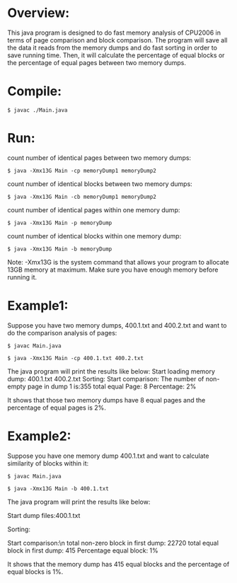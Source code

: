 
# Overview:
This java program is designed to do fast memory analysis of CPU2006 in terms of page comparison and block comparison. The program will save all the data it reads from the memory dumps and do fast sorting in order to save running time. Then, it will calculate the percentage of equal blocks or the percentage of equal pages between two memory dumps.

# Compile:
	$ javac ./Main.java

# Run:
count number of identical pages between two memory dumps:

	$ java -Xmx13G Main -cp memoryDump1 memoryDump2

count number of identical blocks between two memory dumps:

	$ java -Xmx13G Main -cb memoryDump1 memoryDump2
	
count number of identical pages within one memory dump:

	$ java -Xmx13G Main -p memoryDump
	
count number of identical blocks within one memory dump:

	$ java -Xmx13G Main -b memoryDump

Note: -Xmx13G is the system command that allows your program to allocate 13GB   memory at maximum. Make sure you have enough memory before running it.

# Example1:
Suppose you have two memory dumps, 400.1.txt and 400.2.txt and want to do the comparison analysis of pages:

	$ javac Main.java
	
 	$ java -Xmx13G Main -cp 400.1.txt 400.2.txt
	
The java program will print the results like below:
Start loading memory dump: 400.1.txt  400.2.txt
Sorting:
Start comparison:
The number of non-empty page in dump 1 is:355
total equal Page: 8
Percentage: 2%

It shows that those two memory dumps have 8 equal pages and the percentage of equal pages is 2%.

# Example2:
Suppose you have one memory dump 400.1.txt and want to calculate similarity of blocks within it:

	$ javac Main.java

	$ java -Xmx13G Main -b 400.1.txt

The java program will print the results like below:

Start dump files:400.1.txt

Sorting:

Start comparison:\n
total non-zero block in first dump: 22720
total equal block in first dump: 415
Percentage equal block: 1%

It shows that the memory dump has 415 equal blocks and the percentage of equal blocks is 1%.
